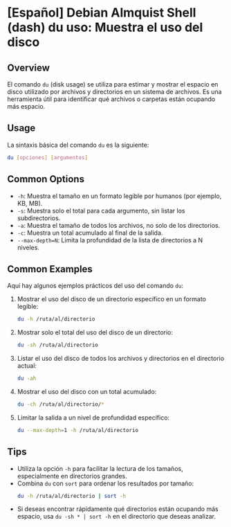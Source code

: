 # [Español] Debian Almquist Shell (dash) du uso: Muestra el uso del disco

## Overview
El comando `du` (disk usage) se utiliza para estimar y mostrar el espacio en disco utilizado por archivos y directorios en un sistema de archivos. Es una herramienta útil para identificar qué archivos o carpetas están ocupando más espacio.

## Usage
La sintaxis básica del comando `du` es la siguiente:

```bash
du [opciones] [argumentos]
```

## Common Options
- `-h`: Muestra el tamaño en un formato legible por humanos (por ejemplo, KB, MB).
- `-s`: Muestra solo el total para cada argumento, sin listar los subdirectorios.
- `-a`: Muestra el tamaño de todos los archivos, no solo de los directorios.
- `-c`: Muestra un total acumulado al final de la salida.
- `--max-depth=N`: Limita la profundidad de la lista de directorios a N niveles.

## Common Examples
Aquí hay algunos ejemplos prácticos del uso del comando `du`:

1. Mostrar el uso del disco de un directorio específico en un formato legible:
   ```bash
   du -h /ruta/al/directorio
   ```

2. Mostrar solo el total del uso del disco de un directorio:
   ```bash
   du -sh /ruta/al/directorio
   ```

3. Listar el uso del disco de todos los archivos y directorios en el directorio actual:
   ```bash
   du -ah
   ```

4. Mostrar el uso del disco con un total acumulado:
   ```bash
   du -ch /ruta/al/directorio/*
   ```

5. Limitar la salida a un nivel de profundidad específico:
   ```bash
   du --max-depth=1 -h /ruta/al/directorio
   ```

## Tips
- Utiliza la opción `-h` para facilitar la lectura de los tamaños, especialmente en directorios grandes.
- Combina `du` con `sort` para ordenar los resultados por tamaño:
  ```bash
  du -h /ruta/al/directorio | sort -h
  ```
- Si deseas encontrar rápidamente qué directorios están ocupando más espacio, usa `du -sh * | sort -h` en el directorio que deseas analizar.